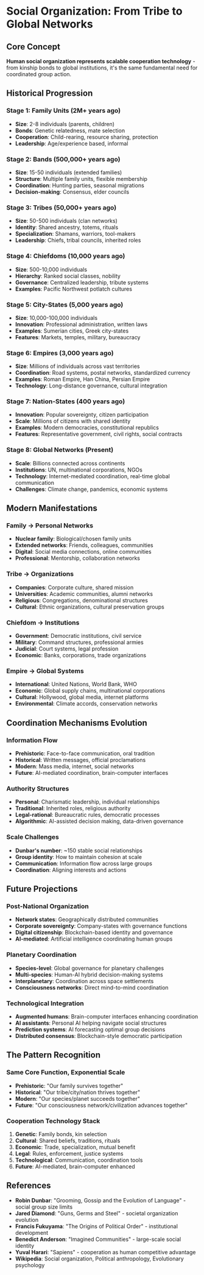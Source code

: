 # Social Organization: From Tribe to Global Networks

## Core Concept
**Human social organization represents scalable cooperation technology** - from kinship bonds to global institutions, it's the same fundamental need for coordinated group action.

## Historical Progression

### Stage 1: Family Units (2M+ years ago)
- **Size**: 2-8 individuals (parents, children)
- **Bonds**: Genetic relatedness, mate selection
- **Cooperation**: Child-rearing, resource sharing, protection
- **Leadership**: Age/experience based, informal

### Stage 2: Bands (500,000+ years ago)
- **Size**: 15-50 individuals (extended families)
- **Structure**: Multiple family units, flexible membership
- **Coordination**: Hunting parties, seasonal migrations
- **Decision-making**: Consensus, elder councils

### Stage 3: Tribes (50,000+ years ago)
- **Size**: 50-500 individuals (clan networks)
- **Identity**: Shared ancestry, totems, rituals
- **Specialization**: Shamans, warriors, tool-makers
- **Leadership**: Chiefs, tribal councils, inherited roles

### Stage 4: Chiefdoms (10,000 years ago)
- **Size**: 500-10,000 individuals
- **Hierarchy**: Ranked social classes, nobility
- **Governance**: Centralized leadership, tribute systems
- **Examples**: Pacific Northwest potlatch cultures

### Stage 5: City-States (5,000 years ago)
- **Size**: 10,000-100,000 individuals
- **Innovation**: Professional administration, written laws
- **Examples**: Sumerian cities, Greek city-states
- **Features**: Markets, temples, military, bureaucracy

### Stage 6: Empires (3,000 years ago)
- **Size**: Millions of individuals across vast territories
- **Coordination**: Road systems, postal networks, standardized currency
- **Examples**: Roman Empire, Han China, Persian Empire
- **Technology**: Long-distance governance, cultural integration

### Stage 7: Nation-States (400 years ago)
- **Innovation**: Popular sovereignty, citizen participation
- **Scale**: Millions of citizens with shared identity
- **Examples**: Modern democracies, constitutional republics
- **Features**: Representative government, civil rights, social contracts

### Stage 8: Global Networks (Present)
- **Scale**: Billions connected across continents
- **Institutions**: UN, multinational corporations, NGOs
- **Technology**: Internet-mediated coordination, real-time global communication
- **Challenges**: Climate change, pandemics, economic systems

## Modern Manifestations

### Family → Personal Networks
- **Nuclear family**: Biological/chosen family units
- **Extended networks**: Friends, colleagues, communities
- **Digital**: Social media connections, online communities
- **Professional**: Mentorship, collaboration networks

### Tribe → Organizations
- **Companies**: Corporate culture, shared mission
- **Universities**: Academic communities, alumni networks
- **Religious**: Congregations, denominational structures
- **Cultural**: Ethnic organizations, cultural preservation groups

### Chiefdom → Institutions
- **Government**: Democratic institutions, civil service
- **Military**: Command structures, professional armies
- **Judicial**: Court systems, legal profession
- **Economic**: Banks, corporations, trade organizations

### Empire → Global Systems
- **International**: United Nations, World Bank, WHO
- **Economic**: Global supply chains, multinational corporations
- **Cultural**: Hollywood, global media, internet platforms
- **Environmental**: Climate accords, conservation networks

## Coordination Mechanisms Evolution

### Information Flow
- **Prehistoric**: Face-to-face communication, oral tradition
- **Historical**: Written messages, official proclamations
- **Modern**: Mass media, internet, social networks
- **Future**: AI-mediated coordination, brain-computer interfaces

### Authority Structures
- **Personal**: Charismatic leadership, individual relationships
- **Traditional**: Inherited roles, religious authority
- **Legal-rational**: Bureaucratic rules, democratic processes
- **Algorithmic**: AI-assisted decision making, data-driven governance

### Scale Challenges
- **Dunbar's number**: ~150 stable social relationships
- **Group identity**: How to maintain cohesion at scale
- **Communication**: Information flow across large groups
- **Coordination**: Aligning interests and actions

## Future Projections

### Post-National Organization
- **Network states**: Geographically distributed communities
- **Corporate sovereignty**: Company-states with governance functions
- **Digital citizenship**: Blockchain-based identity and governance
- **AI-mediated**: Artificial intelligence coordinating human groups

### Planetary Coordination
- **Species-level**: Global governance for planetary challenges
- **Multi-species**: Human-AI hybrid decision-making systems
- **Interplanetary**: Coordination across space settlements
- **Consciousness networks**: Direct mind-to-mind coordination

### Technological Integration
- **Augmented humans**: Brain-computer interfaces enhancing coordination
- **AI assistants**: Personal AI helping navigate social structures
- **Prediction systems**: AI forecasting optimal group decisions
- **Distributed consensus**: Blockchain-style democratic participation

## The Pattern Recognition

### Same Core Function, Exponential Scale
- **Prehistoric**: "Our family survives together"
- **Historical**: "Our tribe/city/nation thrives together"
- **Modern**: "Our species/planet succeeds together"
- **Future**: "Our consciousness network/civilization advances together"

### Cooperation Technology Stack
1. **Genetic**: Family bonds, kin selection
2. **Cultural**: Shared beliefs, traditions, rituals
3. **Economic**: Trade, specialization, mutual benefit
4. **Legal**: Rules, enforcement, justice systems
5. **Technological**: Communication, coordination tools
6. **Future**: AI-mediated, brain-computer enhanced

## References
- **Robin Dunbar**: "Grooming, Gossip and the Evolution of Language" - social group size limits
- **Jared Diamond**: "Guns, Germs and Steel" - societal organization evolution
- **Francis Fukuyama**: "The Origins of Political Order" - institutional development
- **Benedict Anderson**: "Imagined Communities" - large-scale social identity
- **Yuval Harari**: "Sapiens" - cooperation as human competitive advantage
- **Wikipedia**: Social organization, Political anthropology, Evolutionary psychology 